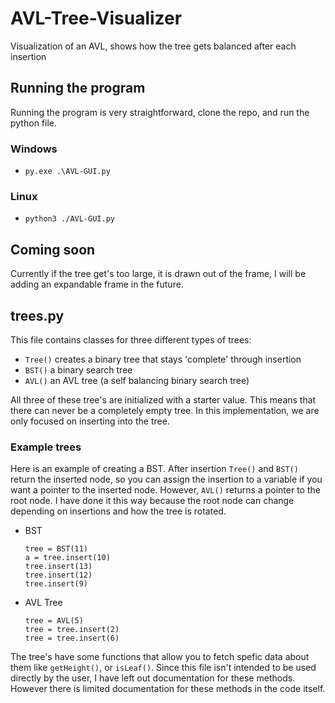 # AVL-Tree-Visualizer
Visualization of an AVL, shows how the tree gets balanced after each insertion 

## Running the program

Running the program is very straightforward, clone the repo, and run the python file. 

### Windows 
* `py.exe .\AVL-GUI.py`

### Linux
* `python3 ./AVL-GUI.py`

## Coming soon
Currently if the tree get's too large, it is drawn out of the frame, I will be adding an expandable frame in the future. 

## trees.py
This file contains classes for three different types of trees:
* `Tree()` creates a binary tree that stays 'complete' through insertion
* `BST()` a binary search tree
* `AVL()` an AVL tree (a self balancing binary search tree)

All three of these tree's are initialized with a starter value. This means that there can never be a completely empty tree. In this implementation, we are only focused on inserting into the tree. 

### Example trees
Here is an example of creating a BST. After insertion `Tree()` and `BST()`  return the inserted node, so you can assign the insertion to a variable if you want a pointer to the inserted node. However, `AVL()` returns a pointer to the root node. I have done it this way because the root node can change depending on insertions and how the tree is rotated.

* BST
    ``` 
    tree = BST(11)
    a = tree.insert(10)
    tree.insert(13)
    tree.insert(12)
    tree.insert(9)
    ```

* AVL Tree
    ```
    tree = AVL(5)
    tree = tree.insert(2)
    tree = tree.insert(6) 
    ```


The tree's have some functions that allow you to fetch spefic data about them like `getHeight()`, or `isLeaf()`. Since this file isn't intended to be used directly by the user, I have left out documentation for these methods. However there is limited documentation for these methods in the code itself. 
